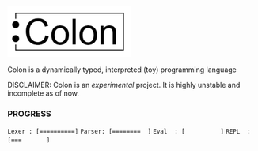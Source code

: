 <img src="misc/colon_logo.svg" alt="drawing" width="250"/>

Colon is a dynamically typed, interpreted (toy) programming language

DISCLAIMER:
Colon is an _experimental_ project. It is highly unstable and incomplete as of now.

### PROGRESS

`Lexer : [==========]`
`Parser: [========  ]`
`Eval  : [          ]`
`REPL  : [===       ]`
